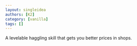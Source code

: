 ```yaml
---
layout: singleidea
authors: [K2]
category: [vanilla]
tags: []
---
```

A levelable haggling skill that gets you better prices in shops.
